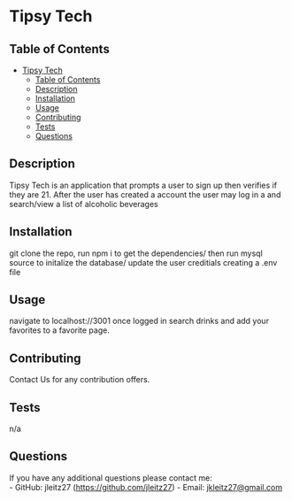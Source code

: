 # Tipsy Tech


## Table of Contents

- [Tipsy Tech](#tipsy-tech)
  - [Table of Contents](#table-of-contents)
  - [Description](#description)
  - [Installation](#installation)
  - [Usage](#usage)
  - [Contributing](#contributing)
  - [Tests](#tests)
  - [Questions](#questions)

## Description

Tipsy Tech is an application that prompts a user to sign up then verifies if they are 21. After the user has created a account the user may log in a and search/view a list of alcoholic beverages

## Installation

git clone the repo, run npm i to get the dependencies/ then run mysql source to initalize the database/ update the user creditials creating a .env file

## Usage

navigate to localhost://3001 once logged in search drinks and add your favorites to a favorite page.

## Contributing

Contact Us for any contribution offers.

## Tests

n/a

## Questions

If you have any additional questions please contact me: <br />
      - GitHub: jleitz27  (https://github.com/jleitz27)
      - Email:  jkleitz27@gmail.com


